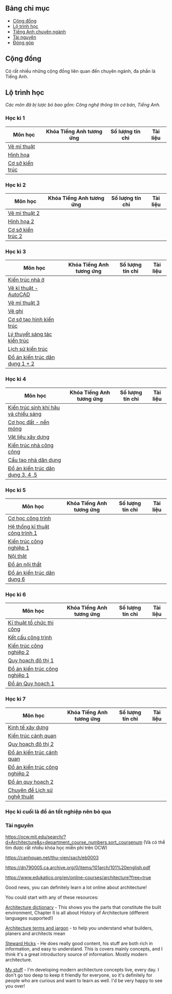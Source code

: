 ## Bảng chỉ mục

- [Cộng đồng](#cộng-đồng)
- [Lộ trình học](#lộ-trình-học)
- [Tiếng Anh chuyên ngành](#tiếng-anh-chuyên-ngành)
- [Tài nguyên](#tài-nguyên)
- [Đóng góp](#đóng-góp)

## Cộng đồng

Có rất nhiều những cộng đồng liên quan đến chuyên ngành, đa phần là Tiếng Anh.


## Lộ trình học

_Các môn đã bị lược bỏ bao gồm: Công nghệ thông tin cơ bản, Tiếng Anh._ 

### Học kì 1

| Môn học  | Khóa Tiếng Anh tương ứng | Số lượng tín chỉ | Tài liệu |
| -------- | ------------------------ | ---------------- | -------- |
| [Vẽ mĩ thuật]() | | | |
| [Hình họa]() | | | |
| [Cơ sở kiến trúc]() | | | |

### Học kì 2 

| Môn học  | Khóa Tiếng Anh tương ứng | Số lượng tín chỉ | Tài liệu |
| -------- | ------------------------ | ---------------- | -------- |
| [Vẽ mĩ thuật 2]() | | | |
| [Hình họa 2]() | | | |
| [Cơ sở kiến trúc 2]() | | | |


### Học kì 3 

| Môn học  | Khóa Tiếng Anh tương ứng | Số lượng tín chỉ | Tài liệu |
| -------- | ------------------------ | ---------------- | -------- |
| [Kiến trúc nhà ở]() | | | |
| [Vẽ kĩ thuật - AutoCAD]() | | | |
| [Vẽ mĩ thuật 3]() | | | |
| [Vẽ ghi]() | | | |
| [Cơ sở tạo hình kiến trúc]() | | | |
| [Lý thuyết sáng tác kiến trúc]() | | | |
| [Lịch sử kiến trúc]() | | | |
| [Đồ án kiến trúc dân dụng 1 + 2]() | | | |



### Học kì 4

| Môn học  | Khóa Tiếng Anh tương ứng | Số lượng tín chỉ | Tài liệu |
| -------- | ------------------------ | ---------------- | -------- |
| [Kiến trúc sinh khí hậu và chiếu sáng]() | | | |
| [Cơ học đất - nền móng]() | | | |
| [Vật liệu xây dựng]() | | | |
| [Kiến trúc nhà công cộng]() | | | |
| [Cấu tạo nhà dân dụng]() | | | |
| [Đồ án kiến trúc dân dụng 3, 4 ,5]() | | | |

### Học kì 5

| Môn học  | Khóa Tiếng Anh tương ứng | Số lượng tín chỉ | Tài liệu |
| -------- | ------------------------ | ---------------- | -------- |
| [Cơ học công trình]() | | | |
| [Hệ thống kĩ thuật công trình 1]() | | | |
| [Kiến trúc công nghiệp 1]() | | | |
| [Nội thật]() | | | |
| [Đồ án nội thất]() | | | |
| [Đồ án kiến trúc dân dụng 6]() | | | |

### Học kì 6

| Môn học  | Khóa Tiếng Anh tương ứng | Số lượng tín chỉ | Tài liệu |
| -------- | ------------------------ | ---------------- | -------- |
| [Kĩ thuật tổ chức thi công]() | | | | 
| [Kết cấu công trình]() | | | |
| [Kiến trúc công nghiệp 2]() | | | |
| [Quy hoạch đô thị 1]() | | | |
| [Đồ án kiến trúc công nghiệp 1]() | | | |
| [Đồ án Quy hoạch 1]() | | | |

### Học kì 7

| Môn học  | Khóa Tiếng Anh tương ứng | Số lượng tín chỉ | Tài liệu |
| -------- | ------------------------ | ---------------- | -------- |
| [Kinh tế xây dựng]() | | | |
| [Kiến trúc cảnh quan]() | | | |
| [Quy hoạch đô thị 2]() | | | |
| [Đồ án kiến trúc cảnh quan]() | | | |
| [Đồ án kiến trúc công nghiệp 2]() | | | |
| [Đồ án quy hoạch 2]() | | | |
| [Chuyên đề Lịch sử nghệ thuật]() | | | |


### Học kì cuối là đồ án tốt nghiệp nên bỏ qua


### Tài nguyên

https://ocw.mit.edu/search/?d=Architecture&s=department_course_numbers.sort_coursenum (Và có thể tìm được rất nhiều khóa học miễn phí trên OCW)

https://canhquan.net/thu-vien/sach/eb0003

https://dn790005.ca.archive.org/0/items/101arch/101%20english.pdf

https://www.edukatico.org/en/online-courses/architecture?free=true

Good news, you can definitely learn a lot online about architecture!

You could start with any of these resources:

[Architecture dictionary](https://www.archidict.com/en/) - This shows you the parts that constitute the built environment, Chapter II is all about History of Architecture (different languages supported!)

[Architecture terms and jargon](https://www.archdictionary.com/) - to help you understand what builders, planers and architects mean

[Steward Hicks](https://www.youtube.com/user/stewarthicks) - He does really good content, his stuff are both rich in information, and easy to understand. This is covers mainly concepts, and I think it's a great introductory source of information. Mostly modern architecture.

[My stuff](https://www.twitch.tv/live_architecture) - I'm developing modern architecture concepts live, every day. I don't go too deep to keep it friendly for everyone, so it's definitely for people who are curious and want to learn as well. I'd be very happy to see you over!